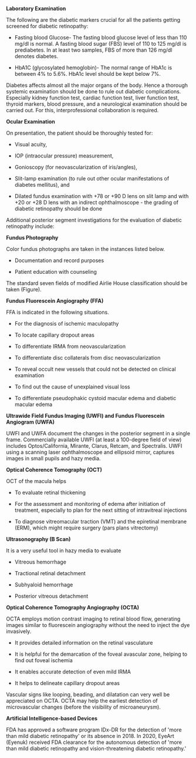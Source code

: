 **Laboratory Examination**

The following are the diabetic markers crucial for all the patients getting screened for diabetic retinopathy:

- Fasting blood Glucose- The fasting blood glucose level of less than 110 mg/dl is normal. A fasting blood sugar (FBS) level of 110 to 125 mg/dl is prediabetes. In at least two samples, FBS of more than 126 mg/dl denotes diabetes.

- HbA1C (glycosylated hemoglobin)- The normal range of HbA1c is between 4% to 5.6%. HbA1c level should be kept below 7%.

Diabetes affects almost all the major organs of the body. Hence a thorough systemic examination should be done to rule out diabetic complications. Especially kidney function test, cardiac function test, liver function test, thyroid markers, blood pressure, and a neurological examination should be carried out. For this, interprofessional collaboration is required.

**Ocular Examination**

On presentation, the patient should be thoroughly tested for:

- Visual acuity,

- IOP (intraocular pressure) measurement,

- Gonioscopy (for neovascularization of iris/angles),

- Slit-lamp examination (to rule out other ocular manifestations of diabetes mellitus), and

- Dilated fundus examination with +78 or +90 D lens on slit lamp and with +20 or +28 D lens with an indirect ophthalmoscope - the grading of diabetic retinopathy should be done

Additional posterior segment investigations for the evaluation of diabetic retinopathy include:

**Fundus Photography**

Color fundus photographs are taken in the instances listed below.

- Documentation and record purposes

- Patient education with counseling

The standard seven fields of modified Airlie House classification should be taken (Figure).

**Fundus Fluorescein Angiography (FFA)**

FFA is indicated in the following situations.

- For the diagnosis of ischemic maculopathy

- To locate capillary dropout areas

- To differentiate IRMA from neovascularization

- To differentiate disc collaterals from disc neovascularization

- To reveal occult new vessels that could not be detected on clinical examination

- To find out the cause of unexplained visual loss

- To differentiate pseudophakic cystoid macular edema and diabetic macular edema

**Ultrawide Field Fundus Imaging (UWFI) and Fundus Fluorescein Angiogram (UWFA)**

UWFI and UWFA document the changes in the posterior segment in a single frame. Commercially available UWFI (at least a 100-degree field of view) includes Optos/California, Mirante, Clarus, Retcam, and Spectralis. UWFI using a scanning laser ophthalmoscope and ellipsoid mirror, captures images in small pupils and hazy media.

**Optical Coherence Tomography (OCT)**

OCT of the macula helps

- To evaluate retinal thickening

- For the assessment and monitoring of edema after initiation of treatment, especially to plan for the next sitting of intravitreal injections

- To diagnose vitreomacular traction (VMT) and the epiretinal membrane (ERM), which might require surgery (pars plans vitrectomy)

**Ultrasonography (B Scan)**

It is a very useful tool in hazy media to evaluate

- Vitreous hemorrhage

- Tractional retinal detachment

- Subhyaloid hemorrhage

- Posterior vitreous detachment

**Optical Coherence Tomography Angiography (OCTA)**

OCTA employs motion contrast imaging to retinal blood flow, generating images similar to fluorescein angiography without the need to inject the dye invasively.

- It provides detailed information on the retinal vasculature

- It is helpful for the demarcation of the foveal avascular zone, helping to find out foveal ischemia

- It enables accurate detection of even mild IRMA

- It helps to delineate capillary dropout areas

Vascular signs like looping, beading, and dilatation can very well be appreciated on OCTA. OCTA may help the earliest detection of microvascular changes (before the visibility of microaneurysm).

**Artificial Intelligence-based Devices**

FDA has approved a software program IDx-DR for the detection of 'more than mild diabetic retinopathy' or its absence in 2018. In 2020, EyeArt (Eyenuk) received FDA clearance for the autonomous detection of 'more than mild diabetic retinopathy and vision-threatening diabetic retinopathy.'